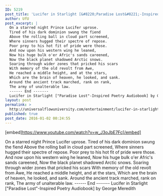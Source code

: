 ```yaml
---
ID: 5219
post_title: 'Lucifer in Starlight [&#8220;Paradise Lost&#8221;-Inspired Poetry Audiobook] by George Meredith'
author: UfU
post_excerpt: |
  On a starred night Prince Lucifer uprose.
  Tired of his dark dominion swung the fiend
  Above the rolling ball in cloud part screened,
  Where sinners hugged their spectre of repose.
  Poor prey to his hot fit of pride were those.
  And now upon his western wing he leaned,
  Now his huge bulk o'er Afric's sands careened,
  Now the black planet shadowed Arctic snows.
  Soaring through wider zones that pricked his scars
  With memory of the old revolt from Awe,
  He reached a middle height, and at the stars,
  Which are the brain of heaven, he looked, and sank.
  Around the ancient track marched, rank on rank,
  The army of unalterable law.
  ------ End -------
  Lucifer in Starlight ["Paradise Lost"-Inspired Poetry Audiobook] by George Meredith
layout: post
permalink: >
  http://universalflowuniversity.com/entertainment/lucifer-in-starlight-paradise-lost-inspired-poetry-audiobook-by-george-meredith/
published: true
post_date: 2016-01-02 00:24:55
---
```

[embed]https://www.youtube.com/watch?v=w_J3oJbE7Fc[/embed]<br>
<p>On a starred night Prince Lucifer uprose.
Tired of his dark dominion swung the fiend
Above the rolling ball in cloud part screened,
Where sinners hugged their spectre of repose.
Poor prey to his hot fit of pride were those.
And now upon his western wing he leaned,
Now his huge bulk o'er Afric's sands careened,
Now the black planet shadowed Arctic snows.
Soaring through wider zones that pricked his scars
With memory of the old revolt from Awe,
He reached a middle height, and at the stars,
Which are the brain of heaven, he looked, and sank.
Around the ancient track marched, rank on rank,
The army of unalterable law.
------ End -------
Lucifer in Starlight ["Paradise Lost"-Inspired Poetry Audiobook] by George Meredith</p>